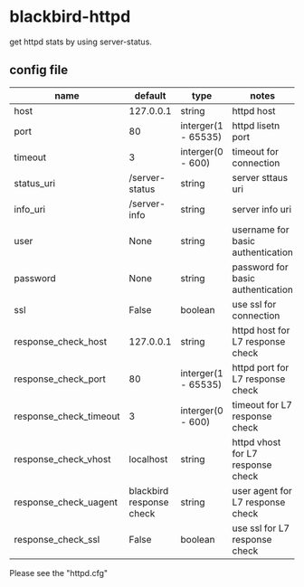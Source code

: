 blackbird-httpd
===============

get httpd stats by using server-status.

config file
-----------

| name                    | default        | type                | notes                               |
|-------------------------|----------------|---------------------|-------------------------------------|
| host                    | 127.0.0.1      | string              | httpd host                          |
| port                    | 80             | interger(1 - 65535) | httpd lisetn port                   |
| timeout                 | 3              | interger(0 - 600)   | timeout for connection              |
| status_uri              | /server-status | string              | server sttaus uri                   |
| info_uri                | /server-info   | string              | server info   uri                   |
| user                    | None           | string              | username for basic authentication   |
| password                | None           | string              | password for basic authentication   |
| ssl                     | False          | boolean             | use ssl for connection              |
| response_check_host     | 127.0.0.1      | string              | httpd host for L7 response check    |
| response_check_port     | 80             | interger(1 - 65535) | httpd port for L7 response check    |
| response_check_timeout  | 3              | interger(0 - 600)   | timeout for L7 response check       |
| response_check_vhost    | localhost      | string              | httpd vhost for L7 response check   |
| response_check_uagent   | blackbird response check | string    | user agent for L7 response check    |
| response_check_ssl      | False          | boolean             | use ssl for L7 response check       |

Please see the "httpd.cfg"
